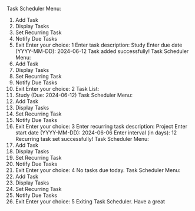 Task Scheduler Menu:
1. Add Task
2. Display Tasks
3. Set Recurring Task
4. Notify Due Tasks
5. Exit
Enter your choice: 1
Enter task description: Study
Enter due date (YYYY-MM-DD): 2024-06-12
Task added successfully!
Task Scheduler Menu:
1. Add Task
2. Display Tasks
3. Set Recurring Task
4. Notify Due Tasks
5. Exit
Enter your choice: 2
Task List:
1. Study (Due: 2024-06-12)
Task Scheduler Menu:
1. Add Task
2. Display Tasks
3. Set Recurring Task
4. Notify Due Tasks
5. Exit
Enter your choice: 3
Enter recurring task description: Project
Enter start date (YYYY-MM-DD): 2024-06-06
Enter interval (in days): 12
Recurring task set successfully!
Task Scheduler Menu:
1. Add Task
2. Display Tasks
3. Set Recurring Task
4. Notify Due Tasks
5. Exit
Enter your choice: 4
No tasks due today.
Task Scheduler Menu:
1. Add Task
2. Display Tasks
3. Set Recurring Task
4. Notify Due Tasks
5. Exit
Enter your choice: 5
Exiting Task Scheduler. Have a great
